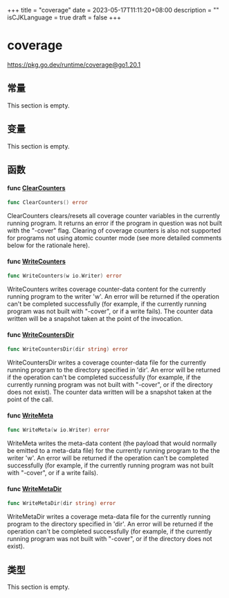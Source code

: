 +++
title = "coverage"
date = 2023-05-17T11:11:20+08:00
description = ""
isCJKLanguage = true
draft = false
+++
# coverage

https://pkg.go.dev/runtime/coverage@go1.20.1



## 常量 

This section is empty.

## 变量

This section is empty.

## 函数

#### func [ClearCounters](https://cs.opensource.google/go/go/+/go1.20.1:src/runtime/coverage/apis.go;l=89) 

``` go 
func ClearCounters() error
```

ClearCounters clears/resets all coverage counter variables in the currently running program. It returns an error if the program in question was not built with the "-cover" flag. Clearing of coverage counters is also not supported for programs not using atomic counter mode (see more detailed comments below for the rationale here).

#### func [WriteCounters](https://cs.opensource.google/go/go/+/go1.20.1:src/runtime/coverage/apis.go;l=62) 

``` go 
func WriteCounters(w io.Writer) error
```

WriteCounters writes coverage counter-data content for the currently running program to the writer 'w'. An error will be returned if the operation can't be completed successfully (for example, if the currently running program was not built with "-cover", or if a write fails). The counter data written will be a snapshot taken at the point of the invocation.

#### func [WriteCountersDir](https://cs.opensource.google/go/go/+/go1.20.1:src/runtime/coverage/apis.go;l=52) 

``` go 
func WriteCountersDir(dir string) error
```

WriteCountersDir writes a coverage counter-data file for the currently running program to the directory specified in 'dir'. An error will be returned if the operation can't be completed successfully (for example, if the currently running program was not built with "-cover", or if the directory does not exist). The counter data written will be a snapshot taken at the point of the call.

#### func [WriteMeta](https://cs.opensource.google/go/go/+/go1.20.1:src/runtime/coverage/apis.go;l=34) 

``` go 
func WriteMeta(w io.Writer) error
```

WriteMeta writes the meta-data content (the payload that would normally be emitted to a meta-data file) for the currently running program to the the writer 'w'. An error will be returned if the operation can't be completed successfully (for example, if the currently running program was not built with "-cover", or if a write fails).

#### func [WriteMetaDir](https://cs.opensource.google/go/go/+/go1.20.1:src/runtime/coverage/apis.go;l=21) 

``` go 
func WriteMetaDir(dir string) error
```

WriteMetaDir writes a coverage meta-data file for the currently running program to the directory specified in 'dir'. An error will be returned if the operation can't be completed successfully (for example, if the currently running program was not built with "-cover", or if the directory does not exist).

## 类型

This section is empty.